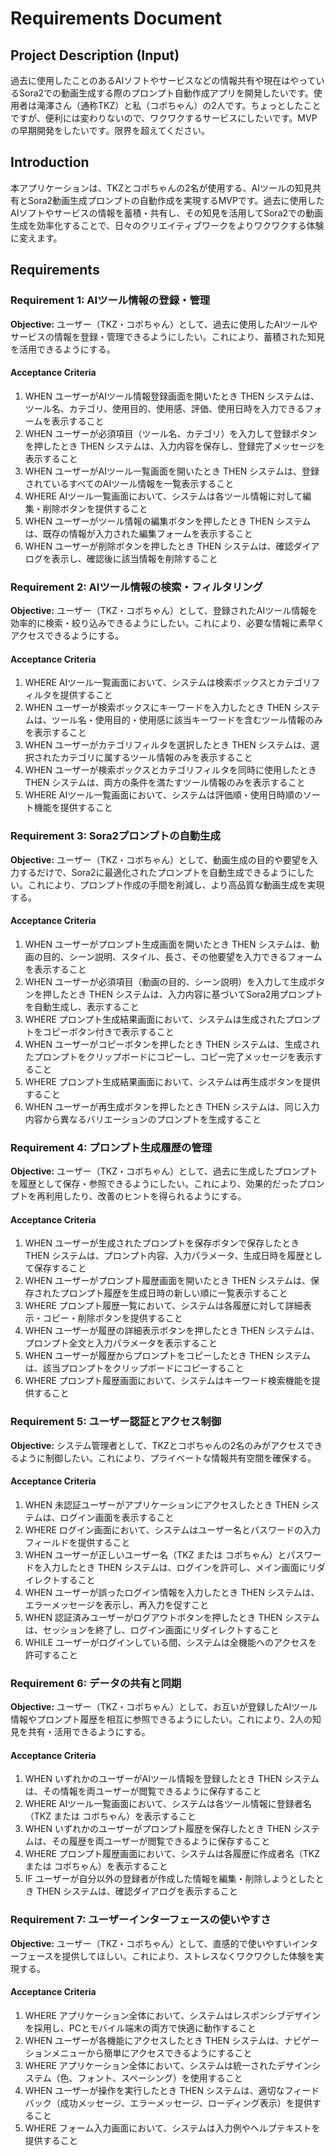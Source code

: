 # Requirements Document

## Project Description (Input)

過去に使用したことのあるAIソフトやサービスなどの情報共有や現在はやっているSora2での動画生成する際のプロンプト自動作成アプリを開発したいです。使用者は滝澤さん（通称TKZ）と私（コボちゃん）の2人です。ちょっとしたことですが、便利には変わりないので、ワクワクするサービスにしたいです。MVPの早期開発をしたいです。限界を超えてください。

## Introduction

本アプリケーションは、TKZとコボちゃんの2名が使用する、AIツールの知見共有とSora2動画生成プロンプトの自動作成を実現するMVPです。過去に使用したAIソフトやサービスの情報を蓄積・共有し、その知見を活用してSora2での動画生成を効率化することで、日々のクリエイティブワークをよりワクワクする体験に変えます。

## Requirements

### Requirement 1: AIツール情報の登録・管理
**Objective:** ユーザー（TKZ・コボちゃん）として、過去に使用したAIツールやサービスの情報を登録・管理できるようにしたい。これにより、蓄積された知見を活用できるようにする。

#### Acceptance Criteria

1. WHEN ユーザーがAIツール情報登録画面を開いたとき THEN システムは、ツール名、カテゴリ、使用目的、使用感、評価、使用日時を入力できるフォームを表示すること
2. WHEN ユーザーが必須項目（ツール名、カテゴリ）を入力して登録ボタンを押したとき THEN システムは、入力内容を保存し、登録完了メッセージを表示すること
3. WHEN ユーザーがAIツール一覧画面を開いたとき THEN システムは、登録されているすべてのAIツール情報を一覧表示すること
4. WHERE AIツール一覧画面において、システムは各ツール情報に対して編集・削除ボタンを提供すること
5. WHEN ユーザーがツール情報の編集ボタンを押したとき THEN システムは、既存の情報が入力された編集フォームを表示すること
6. WHEN ユーザーが削除ボタンを押したとき THEN システムは、確認ダイアログを表示し、確認後に該当情報を削除すること

### Requirement 2: AIツール情報の検索・フィルタリング
**Objective:** ユーザー（TKZ・コボちゃん）として、登録されたAIツール情報を効率的に検索・絞り込みできるようにしたい。これにより、必要な情報に素早くアクセスできるようにする。

#### Acceptance Criteria

1. WHERE AIツール一覧画面において、システムは検索ボックスとカテゴリフィルタを提供すること
2. WHEN ユーザーが検索ボックスにキーワードを入力したとき THEN システムは、ツール名・使用目的・使用感に該当キーワードを含むツール情報のみを表示すること
3. WHEN ユーザーがカテゴリフィルタを選択したとき THEN システムは、選択されたカテゴリに属するツール情報のみを表示すること
4. WHEN ユーザーが検索ボックスとカテゴリフィルタを同時に使用したとき THEN システムは、両方の条件を満たすツール情報のみを表示すること
5. WHERE AIツール一覧画面において、システムは評価順・使用日時順のソート機能を提供すること

### Requirement 3: Sora2プロンプトの自動生成
**Objective:** ユーザー（TKZ・コボちゃん）として、動画生成の目的や要望を入力するだけで、Sora2に最適化されたプロンプトを自動生成できるようにしたい。これにより、プロンプト作成の手間を削減し、より高品質な動画生成を実現する。

#### Acceptance Criteria

1. WHEN ユーザーがプロンプト生成画面を開いたとき THEN システムは、動画の目的、シーン説明、スタイル、長さ、その他要望を入力できるフォームを表示すること
2. WHEN ユーザーが必須項目（動画の目的、シーン説明）を入力して生成ボタンを押したとき THEN システムは、入力内容に基づいてSora2用プロンプトを自動生成し、表示すること
3. WHERE プロンプト生成結果画面において、システムは生成されたプロンプトをコピーボタン付きで表示すること
4. WHEN ユーザーがコピーボタンを押したとき THEN システムは、生成されたプロンプトをクリップボードにコピーし、コピー完了メッセージを表示すること
5. WHERE プロンプト生成結果画面において、システムは再生成ボタンを提供すること
6. WHEN ユーザーが再生成ボタンを押したとき THEN システムは、同じ入力内容から異なるバリエーションのプロンプトを生成すること

### Requirement 4: プロンプト生成履歴の管理
**Objective:** ユーザー（TKZ・コボちゃん）として、過去に生成したプロンプトを履歴として保存・参照できるようにしたい。これにより、効果的だったプロンプトを再利用したり、改善のヒントを得られるようにする。

#### Acceptance Criteria

1. WHEN ユーザーが生成されたプロンプトを保存ボタンで保存したとき THEN システムは、プロンプト内容、入力パラメータ、生成日時を履歴として保存すること
2. WHEN ユーザーがプロンプト履歴画面を開いたとき THEN システムは、保存されたプロンプト履歴を生成日時の新しい順に一覧表示すること
3. WHERE プロンプト履歴一覧において、システムは各履歴に対して詳細表示・コピー・削除ボタンを提供すること
4. WHEN ユーザーが履歴の詳細表示ボタンを押したとき THEN システムは、プロンプト全文と入力パラメータを表示すること
5. WHEN ユーザーが履歴からプロンプトをコピーしたとき THEN システムは、該当プロンプトをクリップボードにコピーすること
6. WHERE プロンプト履歴画面において、システムはキーワード検索機能を提供すること

### Requirement 5: ユーザー認証とアクセス制御
**Objective:** システム管理者として、TKZとコボちゃんの2名のみがアクセスできるように制御したい。これにより、プライベートな情報共有空間を確保する。

#### Acceptance Criteria

1. WHEN 未認証ユーザーがアプリケーションにアクセスしたとき THEN システムは、ログイン画面を表示すること
2. WHERE ログイン画面において、システムはユーザー名とパスワードの入力フィールドを提供すること
3. WHEN ユーザーが正しいユーザー名（TKZ または コボちゃん）とパスワードを入力したとき THEN システムは、ログインを許可し、メイン画面にリダイレクトすること
4. WHEN ユーザーが誤ったログイン情報を入力したとき THEN システムは、エラーメッセージを表示し、再入力を促すこと
5. WHEN 認証済みユーザーがログアウトボタンを押したとき THEN システムは、セッションを終了し、ログイン画面にリダイレクトすること
6. WHILE ユーザーがログインしている間、システムは全機能へのアクセスを許可すること

### Requirement 6: データの共有と同期
**Objective:** ユーザー（TKZ・コボちゃん）として、お互いが登録したAIツール情報やプロンプト履歴を相互に参照できるようにしたい。これにより、2人の知見を共有・活用できるようにする。

#### Acceptance Criteria

1. WHEN いずれかのユーザーがAIツール情報を登録したとき THEN システムは、その情報を両ユーザーが閲覧できるように保存すること
2. WHERE AIツール一覧画面において、システムは各ツール情報に登録者名（TKZ または コボちゃん）を表示すること
3. WHEN いずれかのユーザーがプロンプト履歴を保存したとき THEN システムは、その履歴を両ユーザーが閲覧できるように保存すること
4. WHERE プロンプト履歴画面において、システムは各履歴に作成者名（TKZ または コボちゃん）を表示すること
5. IF ユーザーが自分以外の登録者が作成した情報を編集・削除しようとしたとき THEN システムは、確認ダイアログを表示すること

### Requirement 7: ユーザーインターフェースの使いやすさ
**Objective:** ユーザー（TKZ・コボちゃん）として、直感的で使いやすいインターフェースを提供してほしい。これにより、ストレスなくワクワクした体験を実現する。

#### Acceptance Criteria

1. WHERE アプリケーション全体において、システムはレスポンシブデザインを採用し、PCとモバイル端末の両方で快適に動作すること
2. WHEN ユーザーが各機能にアクセスしたとき THEN システムは、ナビゲーションメニューから簡単にアクセスできるようにすること
3. WHERE アプリケーション全体において、システムは統一されたデザインシステム（色、フォント、スペーシング）を使用すること
4. WHEN ユーザーが操作を実行したとき THEN システムは、適切なフィードバック（成功メッセージ、エラーメッセージ、ローディング表示）を提供すること
5. WHERE フォーム入力画面において、システムは入力例やヘルプテキストを提供すること

